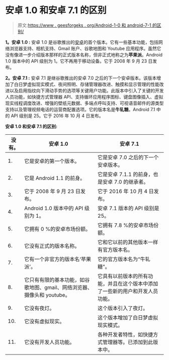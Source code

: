 # 安卓 1.0 和安卓 7.1 的区别

> 原文:[https://www . geesforgeks . org/Android-1-0 和 android-7-1 的区别/](https://www.geeksforgeeks.org/difference-between-android-1-0-and-android-7-1/)

**1。安卓 1.0 :**
安卓 1.0 是谷歌推出的[安卓](https://www.geeksforgeeks.org/introduction-to-android-development/)的首个版本。它有一些基本功能，包括网络浏览器支持、相机支持、Gmail 账户、谷歌地图和 Youtube 应用程序。虽然它没有像进一步介绍版本那样的正式版本名称，但非正式地称之为**苹果派**。Android 1.0 版本中的 API 级别为 1。它不再用于移动设备。它于 2008 年 9 月 23 日发布。

**2。安卓 7.1 :**
安卓 7.1 是继谷歌推出的安卓 7.0 之后的下一个安卓版本。该版本增加了白日梦虚拟现实模式、夜间照明、存储管理器改进、触摸和显示管理的性能改进以及启用指纹向下滑动手势的选项等关键用户功能。此版本中引入了关键的开发人员功能，如快捷方式管理器 API、支持循环应用程序图标、键盘图像插入、虚拟现实线程调度改进、增强的壁纸元数据、多端点呼叫支持、可视语音邮件的源类型支持以及管理视频电话的运营商配置选项。它的版本名是**牛轧糖**。Android 7.1 中的 API 级别是 25。它于 2016 年 10 月 4 日发布。

**安卓 1.0 和安卓 7.1 的区别:**

<center>

| 没有。 | 安卓 1.0 | 安卓 7.1 |
| --- | --- | --- |
| 1. | 它是安卓的第一个版本。 | 它是安卓 7.0 之后的下一个安卓版本。 |
| 2. | 它是 Android 1.1 的前身。 | 它是安卓 7.1.1 的前身，也是安卓 7.0 的继承者。 |
| 3. | 它于 2008 年 9 月 23 日发布。 | 它于 2016 年 10 月 4 日发布。 |
| 4. | Android 1.0 版本中的 API 级别为 1。 | 安卓 7.1 版本的 API 级别是 25。 |
| 5. | 它拥有 0 %的安卓市场份额。 | 它拥有 7.8 %的安卓市场份额。 |
| 6. | 它没有正式的版本名称。 | 它和它以前的其他版本一样有官方版本名。 |
| 7. | 它有一个非官方的版本名‘苹果派’。 | 它的官方版本名为“牛轧糖”。 |
| 8. | 它只有有限的基本功能，如谷歌地图、gmail、网络浏览器、摄像头和 youtube。 | 它具有以前版本的所有功能，并且在这个版本中添加了一些新的用户和开发人员功能。 |
| 9. | 它没有夜灯。 | 这个版本引入了夜灯。 |
| 10. | 它没有虚拟现实。 | 这个版本增加了白日梦虚拟现实模式。 |
| 11. | 它没有开发人员功能。 | 各种开发者特性，如快捷方式管理器等。已添加到此版本中。 |

</center>